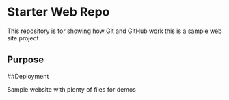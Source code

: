# Starter Web Repo

This repository is for showing how Git and GitHub work
this is a sample web site project
## Purpose
##Deployment

Sample website with plenty of files for demos